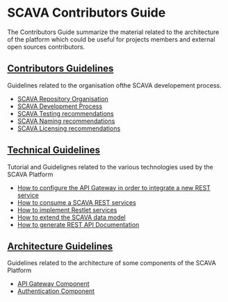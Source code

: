 # SCAVA Contributors Guide
The Contributors Guide summarize the material related to the architecture of the platform which could be useful for projects members and external open sources contributors.


## [Contributors Guidelines](contributors-guidelignes/index.md)
Guidelines related to the organisation ofthe SCAVA developement process.

* [SCAVA Repository Organisation](contributors-guidelignes/scava-repository-organisation.md)
* [SCAVA Development Process](contributors-guidelignes/scava-developement-process.md)
* [SCAVA Testing recommendations](contributors-guidelignes/scava-testing-organisation.md)
* [SCAVA Naming recommendations](contributors-guidelignes/scava-naming-recomendations.md)
* [SCAVA Licensing recommendations](contributors-guidelignes/scava-licensing-recomendation.md)


## [Technical Guidelines](technical-guidelignes/index.md)
Tutorial and Guidelignes related to the various technologies used by the SCAVA Platform

* [How to configure the API Gateway in order to integrate a new REST service](technical-guidelignes/api-gateway-configuration.md)
* [How to consume a SCAVA REST services](technical-guidelignes/consume-scava-rest-services.md)
* [How to implement Restlet services](technical-guidelignes/restlet-service-implementation.md)
* [How to extend the SCAVA data model](technical-guidelignes/scava-data-model-extention.md)
* [How to generate REST API Documentation](technical-guidelignes/rest-api-doc-generation.md)

## [Architecture Guidelines](architecture-guidelignes/index.md)
Guidelines related to the architecture of some components of the SCAVA Platform

* [API Gateway Component](architecture-guidelignes/api-gateway.md)
* [Authentication Component](architecture-guidelignes/authentication.md)





